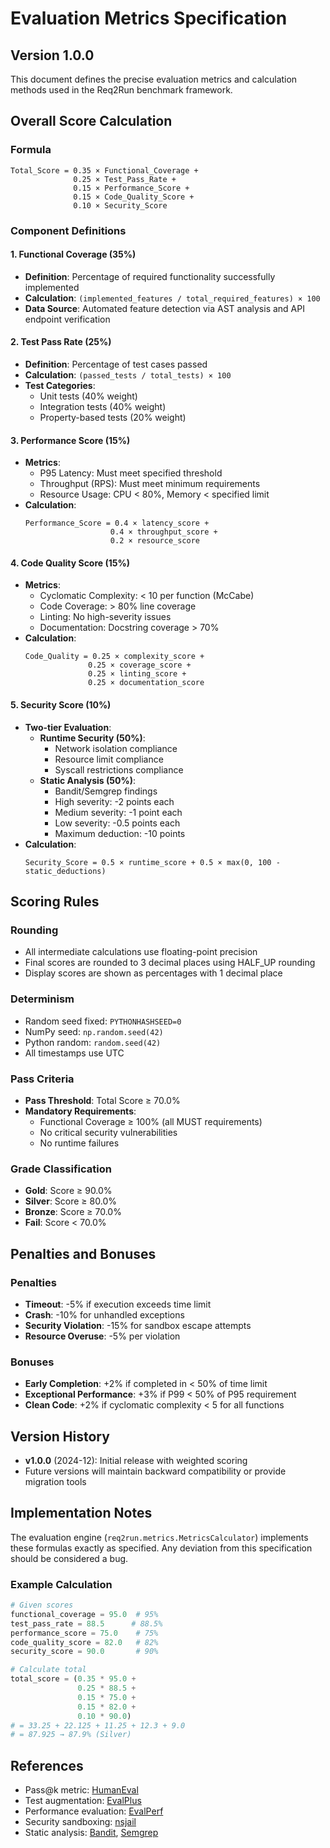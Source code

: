 # Evaluation Metrics Specification

## Version 1.0.0

This document defines the precise evaluation metrics and calculation methods used in the Req2Run benchmark framework.

## Overall Score Calculation

### Formula

```
Total_Score = 0.35 × Functional_Coverage + 
              0.25 × Test_Pass_Rate + 
              0.15 × Performance_Score + 
              0.15 × Code_Quality_Score + 
              0.10 × Security_Score
```

### Component Definitions

#### 1. Functional Coverage (35%)
- **Definition**: Percentage of required functionality successfully implemented
- **Calculation**: `(implemented_features / total_required_features) × 100`
- **Data Source**: Automated feature detection via AST analysis and API endpoint verification

#### 2. Test Pass Rate (25%)
- **Definition**: Percentage of test cases passed
- **Calculation**: `(passed_tests / total_tests) × 100`
- **Test Categories**:
  - Unit tests (40% weight)
  - Integration tests (40% weight)
  - Property-based tests (20% weight)

#### 3. Performance Score (15%)
- **Metrics**:
  - P95 Latency: Must meet specified threshold
  - Throughput (RPS): Must meet minimum requirements
  - Resource Usage: CPU < 80%, Memory < specified limit
- **Calculation**: 
  ```
  Performance_Score = 0.4 × latency_score + 
                     0.4 × throughput_score + 
                     0.2 × resource_score
  ```

#### 4. Code Quality Score (15%)
- **Metrics**:
  - Cyclomatic Complexity: < 10 per function (McCabe)
  - Code Coverage: > 80% line coverage
  - Linting: No high-severity issues
  - Documentation: Docstring coverage > 70%
- **Calculation**:
  ```
  Code_Quality = 0.25 × complexity_score + 
                0.25 × coverage_score + 
                0.25 × linting_score + 
                0.25 × documentation_score
  ```

#### 5. Security Score (10%)
- **Two-tier Evaluation**:
  - **Runtime Security (50%)**:
    - Network isolation compliance
    - Resource limit compliance
    - Syscall restrictions compliance
  - **Static Analysis (50%)**:
    - Bandit/Semgrep findings
    - High severity: -2 points each
    - Medium severity: -1 point each
    - Low severity: -0.5 points each
    - Maximum deduction: -10 points
- **Calculation**: 
  ```
  Security_Score = 0.5 × runtime_score + 0.5 × max(0, 100 - static_deductions)
  ```

## Scoring Rules

### Rounding
- All intermediate calculations use floating-point precision
- Final scores are rounded to 3 decimal places using HALF_UP rounding
- Display scores are shown as percentages with 1 decimal place

### Determinism
- Random seed fixed: `PYTHONHASHSEED=0`
- NumPy seed: `np.random.seed(42)`
- Python random: `random.seed(42)`
- All timestamps use UTC

### Pass Criteria
- **Pass Threshold**: Total Score ≥ 70.0%
- **Mandatory Requirements**:
  - Functional Coverage ≥ 100% (all MUST requirements)
  - No critical security vulnerabilities
  - No runtime failures

### Grade Classification
- **Gold**: Score ≥ 90.0%
- **Silver**: Score ≥ 80.0%
- **Bronze**: Score ≥ 70.0%
- **Fail**: Score < 70.0%

## Penalties and Bonuses

### Penalties
- **Timeout**: -5% if execution exceeds time limit
- **Crash**: -10% for unhandled exceptions
- **Security Violation**: -15% for sandbox escape attempts
- **Resource Overuse**: -5% per violation

### Bonuses
- **Early Completion**: +2% if completed in < 50% of time limit
- **Exceptional Performance**: +3% if P99 < 50% of P95 requirement
- **Clean Code**: +2% if cyclomatic complexity < 5 for all functions

## Version History

- **v1.0.0** (2024-12): Initial release with weighted scoring
- Future versions will maintain backward compatibility or provide migration tools

## Implementation Notes

The evaluation engine (`req2run.metrics.MetricsCalculator`) implements these formulas exactly as specified. Any deviation from this specification should be considered a bug.

### Example Calculation

```python
# Given scores
functional_coverage = 95.0  # 95%
test_pass_rate = 88.5      # 88.5%
performance_score = 75.0    # 75%
code_quality_score = 82.0   # 82%
security_score = 90.0       # 90%

# Calculate total
total_score = (0.35 * 95.0 + 
               0.25 * 88.5 + 
               0.15 * 75.0 + 
               0.15 * 82.0 + 
               0.10 * 90.0)
# = 33.25 + 22.125 + 11.25 + 12.3 + 9.0
# = 87.925 → 87.9% (Silver)
```

## References

- Pass@k metric: [HumanEval](https://github.com/openai/human-eval)
- Test augmentation: [EvalPlus](https://github.com/evalplus/evalplus)
- Performance evaluation: [EvalPerf](https://github.com/evalplus/evalperf)
- Security sandboxing: [nsjail](https://github.com/google/nsjail)
- Static analysis: [Bandit](https://github.com/PyCQA/bandit), [Semgrep](https://semgrep.dev)